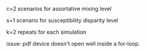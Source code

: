 c=2 scenarios for assortative mixing level

s=1 scenario  for susceptibility disparity level

k=2 repeats for each simulation

issue: pdf device doesn't open well inside a for-loop.
